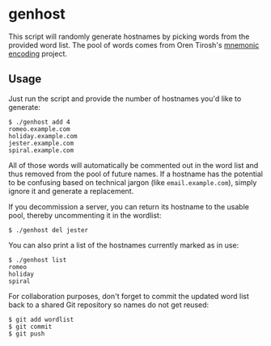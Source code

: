 genhost
=======

This script will randomly generate hostnames by picking words from the
provided word list. The pool of words comes from Oren Tirosh's
[mnemonic encoding](http://web.archive.org/web/20090918202746/http://tothink.com/mnemonic/wordlist.html)
project.

Usage
-----

Just run the script and provide the number of hostnames you'd like to
generate:

    $ ./genhost add 4
    romeo.example.com
    holiday.example.com
    jester.example.com
    spiral.example.com

All of those words will automatically be commented out in the word list
and thus removed from the pool of future names. If a hostname has the
potential to be confusing based on technical jargon (like
`email.example.com`), simply ignore it and generate a replacement.

If you decommission a server, you can return its hostname to the usable
pool, thereby uncommenting it in the wordlist:

    $ ./genhost del jester

You can also print a list of the hostnames currently marked as in use:

    $ ./genhost list
    romeo
    holiday
    spiral

For collaboration purposes, don't forget to commit the updated word list
back to a shared Git repository so names do not get reused:

    $ git add wordlist
    $ git commit
    $ git push
